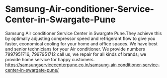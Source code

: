 # Samsung-Air-conditioner-Service-Center-in-Swargate-Pune
 Samsung Air conditioner Service Center in Swargate Pune.They achieve this by optimally adjusting compressor speed and refrigerant flow to give you faster, economical cooling for your home and office spaces. We have best and senior technicians for your Air conditioner. We provide numbers 7997951716, 7997951712 call us, we repair for all kinds of brands; we provide home service for happy customers. https://samsungservicecenterpune.co.in/samsung-air-conditioner-service-center-in-swargate-pune/
